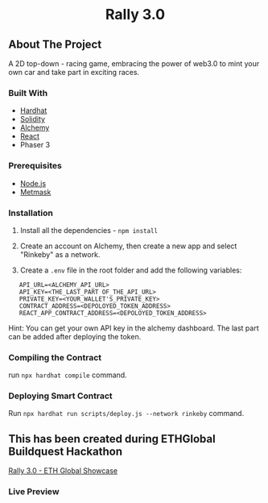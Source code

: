<br />
<h1 align="center">Rally 3.0</h1>

## About The Project

A 2D top-down - racing game, embracing the power of web3.0 to mint your own car and take part in exciting races.

### Built With

- [Hardhat](https://hardhat.org/)
- [Solidity](https://docs.soliditylang.org/en/v0.8.11/)
- [Alchemy](https://www.alchemy.com/)
- [React](https://reactjs.org/)
- Phaser 3

### Prerequisites

- [Node.js](https://nodejs.org/en/download/)
- [Metmask](https://metamask.io/)

### Installation

1. Install all the dependencies - `npm install`

2. Create an account on Alchemy, then create a new app and select "Rinkeby" as a network.

3. Create a `.env` file in the root folder and add the
   following variables:

```
   API_URL=<ALCHEMY_API_URL>
   API_KEY=<THE_LAST_PART OF_THE_API_URL>
   PRIVATE_KEY=<YOUR_WALLET'S_PRIVATE_KEY>
   CONTRACT_ADDRESS=<DEPOLOYED_TOKEN_ADDRESS>
   REACT_APP_CONTRACT_ADDRESS=<DEPOLOYED_TOKEN_ADDRESS>
```

Hint: You can get your own API key in the alchemy dashboard. The last part can be added after deploying the token.

### Compiling the Contract

run `npx hardhat compile` command.

### Deploying Smart Contract

Run `npx hardhat run scripts/deploy.js --network rinkeby` command.

## This has been created during ETHGlobal Buildquest Hackathon

[Rally 3.0 - ETH Global Showcase](https://showcase.ethglobal.com/b/rally3-0)

### Live Preview

[]()